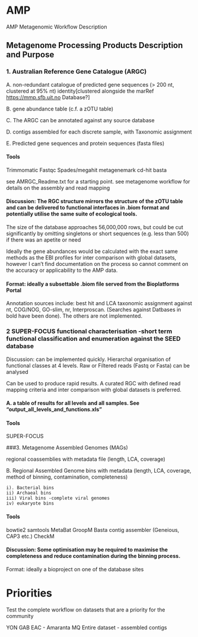 # AMP
AMP Metagenomic Workflow Description

## Metagenome Processing Products Description and Purpose



### 1. Australian Reference Gene Catalogue (ARGC)

A. non-redundant catalogue of predicted gene sequences (> 200 nt, clustered at 95% nt) identity[clustered alongside the marRef <https://mmp.sfb.uit.no> Database?]

B. gene abundance table (c.f. a zOTU table)

C. The ARGC can be annotated against any source database

D. contigs assembled for each discrete sample, with Taxonomic assignment

E. Predicted gene sequences and protein sequences (fasta files)

#### Tools
Trimmomatic
Fastqc
Spades/megahit
metagenemark
cd-hit
basta

see AMRGC_Readme.txt for a starting point.
see metagenome workflow for details on the assembly and read mapping

#### Discussion: The RGC structure mirrors the structure of the zOTU table and can be delivered to functional interfaces in .biom format and potentially utilise the same suite of ecological tools.

The size of the database approaches 56,000,000 rows, but could be cut significantly by omitting singletons or short sequences (e.g. less than 500) if there was an apetite  or need

Ideally the gene abundances would be calculated with the exact same methods as the EBI profiles for inter comparison with global datasets, however I can’t find documentation on the process so cannot comment on the accuracy or applicability to the AMP data.

#### Format: ideally a subsettable .biom file served from the Bioplatforms Portal

Annotation sources include: best hit and LCA taxonomic assignment against nt, COG/NOG, GO-slim, nr, Interproscan. (Searches against Datbases in bold have been done). The others are not implemented.

### 2 SUPER-FOCUS functional characterisation -short term functional classification and enumeration against the SEED database

Discussion: can be implemented quickly. Hierarchal organisation of functional classes at 4 levels. Raw or Filtered reads (Fastq or Fasta) can be analysed

Can be used to produce rapid results. A curated RGC with defined read mapping criteria and inter comparison with global datasets is preferred.

#### A. a table of results for all levels and all samples. See “output_all_levels_and_functions.xls”

#### Tools

SUPER-FOCUS

###3.  Metagenome Assembled Genomes (MAGs)

regional coassemblies with metadata file (length, LCA, coverage)

B. Regional Assembled Genome bins with metadata (length, LCA, coverage, method of binning, contamination, completeness)

	i). Bacterial bins
	ii) Archaeal bins
	iii) Viral bins -complete viral genomes
	iv) eukaryote bins

#### Tools

bowtie2
samtools 
MetaBat 
GroopM
Basta
contig assembler (Geneious, CAP3 etc.)
CheckM

#### Discussion: Some optimisation may be required to maximise the completeness and reduce contamination during the binning process.

Format: ideally a bioproject on one of the database sites

 

# Priorities

Test the complete workflow on datasets that are a priority for the community

YON
GAB
EAC - Amaranta MQ
Entire dataset - assembled contigs
